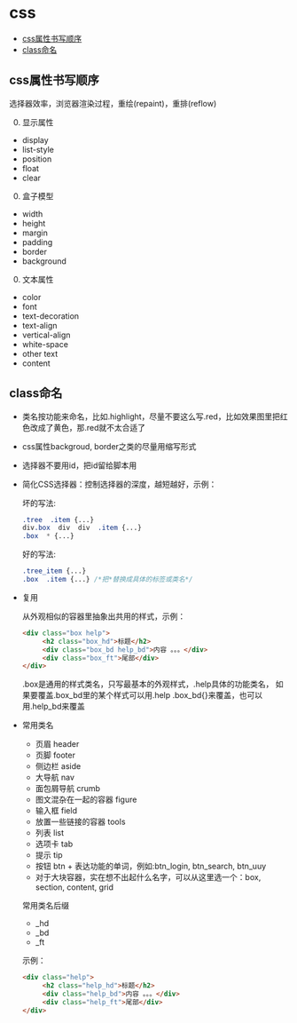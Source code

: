 # css

- [css属性书写顺序](#css属性书写顺序)
- [class命名](#class命名)

## css属性书写顺序

选择器效率，浏览器渲染过程，重绘(repaint)，重排(reflow)

0. 显示属性

  - display 
  - list-style 
  - position 
  - float 
  - clear 

0. 盒子模型

  - width 
  - height 
  - margin 
  - padding 
  - border 
  - background 

0. 文本属性

  - color 
  - font 
  - text-decoration 
  - text-align 
  - vertical-align 
  - white-space 
  - other text 
  - content

## class命名

- 类名按功能来命名，比如.highlight，尽量不要这么写.red，比如效果图里把红色改成了黄色，那.red就不太合适了

- css属性backgroud, border之类的尽量用缩写形式 

- 选择器不要用id，把id留给脚本用

- 简化CSS选择器：控制选择器的深度，越短越好，示例：

  坏的写法:
  
  ```css
  .tree  .item {...}
  div.box  div  div  .item {...}
  .box  * {...}
  ```
  
  
  好的写法:
  
  ```css
  .tree_item {...}
  .box  .item {...} /*把*替换成具体的标签或类名*/
  ```

- 复用

  从外观相似的容器里抽象出共用的样式，示例：

  ```html
  <div class="box help">
       <h2 class="box_hd">标题</h2>
       <div class="box_bd help_bd">内容 。。。</div>
       <div class="box_ft">尾部</div>
  </div>
  ```
  
  .box是通用的样式类名，只写最基本的外观样式，.help具体的功能类名，
  如果要覆盖.box_bd里的某个样式可以用.help .box_bd{}来覆盖，也可以用.help_bd来覆盖
  
- 常用类名

  - 页眉  header
  - 页脚  footer
  - 侧边栏 aside
  - 大导航 nav
  - 面包屑导航 crumb
  - 图文混杂在一起的容器  figure
  - 输入框 field
  - 放置一些链接的容器 tools
  - 列表  list
  - 选项卡 tab
  - 提示  tip
  - 按钮  btn + 表达功能的单词，例如:btn_login, btn_search, btn_uuy
  - 对于大块容器，实在想不出起什么名字，可以从这里选一个：box, section, content, grid
  
  常用类名后缀

  - _hd
  - _bd
  - _ft

  示例：

  ```html
  <div class="help">
       <h2 class="help_hd">标题</h2>
       <div class="help_bd">内容 。。。</div>
       <div class="help_ft">尾部</div>
  </div>
  ```
  
